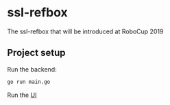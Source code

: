 # ssl-refbox

The ssl-refbox that will be introduced at RoboCup 2019

## Project setup
Run the backend:
```bash
go run main.go
```

Run the [UI](ui/README.md)